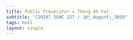 ```yaml
---
title: Public Prosecutor v Thong Ah Fat
subtitle: "[2010] SGHC 227 / 10\_August\_2010"
tags: null
layout: single
---
```


